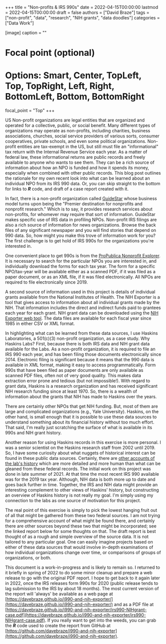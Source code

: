 +++
title = "Non-profits & IRS 990s"
date = 2022-04-15T00:00:00
lastmod = 2022-04-15T00:00:00
draft = false
authors = ["David Braze"]
tags = ["non-profit", "data", "research", "NIH grants", "data doodles"]
categories = ["Data Work"]

[image]
  caption = ""
  # Focal point (optional)
  # Options: Smart, Center, TopLeft, Top, TopRight, Left, Right, BottomLeft, Bottom, BottomRight
  focal_point = "Top"
+++

US Non-profit organizations are legal entities that are organized and operated for a collective, public, or social benefit. Many different types of organizations may operate as non-profits, including charities, business associations, churches, social service providers of various sorts, consumer cooperatives, private schools, and even some political organizations. Non-profit entities are tax-exempt in the US, but still must file an "informational" tax return with the Internal Revenue Service each year. As a matter of federal law, these informational returns are public records and freely available to anyone who wants to see them. They can be a rich source of information about how an NPO is funded and how it spends its money, especially when combined with other public records. This blog post outlines the rationale for my own recent look into what can be learned about an individual NPO from its IRS 990 data. Or, you can skip straight to the bottom for links to  ***R*** code, and draft of a case report created with it.

In fact, there is a non-profit organization called [GuideStar](https://www.GuideStar.org) whose business model turns upon being the "Premier destination for nonprofits and nonprofit research." Which is to say, it provides research services about non-profits, for whomever may require that sort of information. GuideStar makes specific use of IRS data in profiling NPOs. Non-profit IRS filings are also a rich source of information for news organizations. Browse the back files of any significant newspaper and you will find stories that depend on 990 data. So, how might you make this trove of information work for you? The first challenge is to get hold of IRS 990s for the organizations you're interested in.

One convenient place to get 990s is from the [ProPublica Nonprofit Explorer](https://projects.propublica.org/nonprofits/). It is necessary to search for the particular NPOs you are interested in, and individually download the forms for each tax year. The form for a specific NPO/tax-year will be available either as a scanned PDF, if it was filed as a paper document, or as an XML file, if it was filed electronically. All NPOs are required to file electronically since 2019.

A second source of information used in this project is details of individual grants available from the National Institutes of Health. The NIH Exporter is a tool that gives access to information about all individual grants made by the NIH. That information includes the direct and indirect funds paid to grantees each year for each grant. NIH grant data can be downloaded using the [NIH Exporter web tool](https://exporter.nih.gov/). The data files are available for each fiscal year since 1985 in either CSV or XML format.

In highlighting what can be learned from these data sources, I use Haskins Laboratories, a 501(c)(3) non-profit organization, as a case study. Why Haskins Labs? First, because there is both IRS data and NIH grant data available for the Labs. As a non-profit organization, it is required to file an IRS 990 each year, and has been filing those documents electronically since 2014. Electronic filing is significant because it means that the 990 data is available in XML format, making it easy to access programmatically. Form 990s that have been filed as paper documents are only available as scanned PDF files, often not of very good quality. This makes data extraction error prone and tedious (but not impossible!). With regard to grant data, Haskins is a research organization and has received significant NIH research funding since at least 1970. So, there is a wealth of information about the grants that NIH has made to Haskins over the years.

There are certainly other NPOs that get NIH funding. But, most of them are large and complicated organizations (e.g., Yale University). Haskins, on the other hand, is small enough that it is possible to use these data sources to understand something about its financial history without too much effort. That said, I'm really just scratching the surface of what is available in its 990s and NIH grant history.

Another reason for using Haskins records in this exercise is more personal. I was a senior scientist on the Haskins research staff from 2002 until 2019. So, I have some curiosity about what nuggets of historical interest can be found in these public data sources. Certainly, there are [other accounts of the lab's history](https://haskinslabs.org/about-us/history/oral-histories-haskins-laboratories/fowler-shankweiler-oral-history-interviews) which are more detailed and more human than what can be gleaned from these federal records. The initial work on this project was done in late summer of 2021.  At that time the most recent IRS 990 available was for the 2019 tax year. Although, NIH data is both more up to date and goes back further in time. Together, the IRS and NIH data might provide an interesting complement to other views of Haskins' history, but constructing an overview of Haskins history is not really my goal. I'm simply using my connection to the labs as one source of motivation for this project.

The real point of this exercise is simply to pick the lowest hanging fruit out of all that might be gathered from these two federal sources. I am not trying for a comprehensive account of what might be found there, and certainly there are other sources beyond these two that might be incorporated; see the linked report below for some thoughts on that. The draft report is best thought of as a rough and simple overview of the source data. It is not tailored to any particular goal. One can easily imagine projects based on either of these data sources that would involve in-depth examinations of how individual organizations change over time, or comparisons of groups of organizations, or both.

This document is a work-in-progress and is likely to remain so. I returned to it briefly in spring of 2022 to do some minor cleanup and prepare a web release to go with the original PDF report. I hope to get back to it again later in 2022, once the IRS releases form 990s for 2020 (public release tends to lag submission to the IRS by about 18 months). The most current version of the report will 'always' be available as a web page at [https://davebraze.github.io/i990-and-nih-exporter/](https://davebraze.github.io/i990-and-nih-exporter/) and as a PDF file at [https://davebraze.github.io/i990-and-nih-exporter/irs990-NIHgrant-case.pdf](https://davebraze.github.io/i990-and-nih-exporter/irs990-NIHgrant-case.pdf). If you really want to get into the weeds, you can grab the ***R*** code used to create the report from GitHub at  [https://github.com/davebraze/i990-and-nih-exporter](https://github.com/davebraze/i990-and-nih-exporter).

